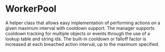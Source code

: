 # WorkerPool
A helper class that allows easy implementation of performing actions
on a given maximum interval with cooldown support.
The manager supports cooldown tracking for multiple objects or events through
the use of a lookup table and string ids.
The built-in cooldown or falloff factor is increased at each breached action interval,
up to the maximum specified.
